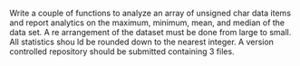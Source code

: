 Write a couple of functions to analyze an array of unsigned char data items and
report analytics on the maximum, minimum, mean, and median of the data set. A re
arrangement of the dataset must be done from large to small. All statistics shou
ld be rounded down to the nearest integer.
A version controlled repository should be submitted containing 3 files.
